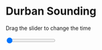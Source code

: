<h1>Durban Sounding</h1>
<p>Drag the slider to change the time</p>

<div class="slidecontainer">
<input oninput='setImage(this)' class="slider" type="range" min="0" max="7" value="0" step="1" />
<img id='img'/>
</div>

<script>
var img = document.getElementById('img');
var img_array = ['/assets/images/skwt/skd_dur_wrfout_d01_2020-06-23_12:00:00.png',
'/assets/images/skwt/skd_dur_wrfout_d01_2020-06-23_18:00:00.png',
'/assets/images/skwt/skd_dur_wrfout_d01_2020-06-24_00:00:00.png',
'/assets/images/skwt/skd_dur_wrfout_d01_2020-06-24_06:00:00.png',
'/assets/images/skwt/skd_dur_wrfout_d01_2020-06-24_12:00:00.png',
'/assets/images/skwt/skd_dur_wrfout_d01_2020-06-24_18:00:00.png',
'/assets/images/skwt/skd_dur_wrfout_d01_2020-06-25_00:00:00.png',];
function setImage(obj)
{
        var value = obj.value;
        img.src = img_array[value];

}
</script>
